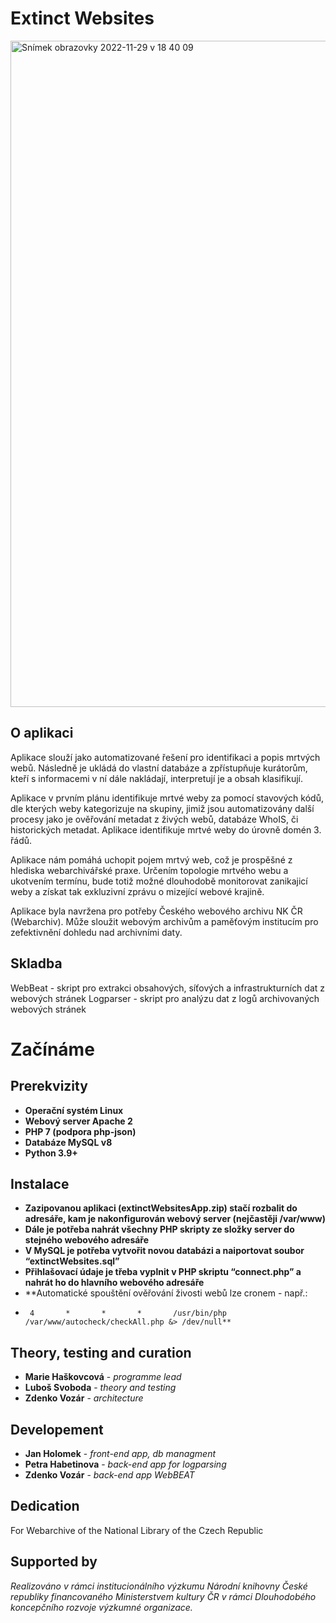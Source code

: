# Extinct Websites

<img width="1066" alt="Snímek obrazovky 2022-11-29 v 18 40 09" src="https://user-images.githubusercontent.com/62152053/204602538-963f65a9-cccf-4627-8c86-8e15203b3b8b.png">


## O aplikaci

Aplikace slouží jako automatizované řešení pro identifikaci a popis mrtvých webů. Následně je ukládá do vlastní databáze a zpřístupňuje kurátorům, kteří s informacemi v ní dále nakládají, interpretují je a obsah klasifikují. 

Aplikace v prvním plánu identifikuje mrtvé weby za pomocí stavových kódů, dle kterých weby kategorizuje na skupiny, jimiž jsou automatizovány další procesy jako je ověřování metadat z živých webů, databáze WhoIS, či historických metadat. Aplikace identifikuje mrtvé weby do úrovně domén 3. řádů.

Aplikace nám pomáhá uchopit pojem mrtvý web, což  je prospěšné z hlediska webarchivářské praxe. Určením topologie mrtvého webu a ukotvením termínu, bude totiž možné dlouhodobě monitorovat zanikajicí weby a získat tak exkluzivní zprávu o mizející webové krajině. 

Aplikace byla navržena pro potřeby Českého webového archivu NK ČR (Webarchiv). Může sloužit webovým archivům a paměťovým institucím pro zefektivnění dohledu nad archivními daty. 


## **Skladba**
WebBeat - skript pro extrakci obsahových, síťových a infrastrukturních dat z webových stránek
Logparser - skript pro analýzu dat z logů archivovaných webových stránek


# **Začínáme**
## **Prerekvizity**
* **Operační systém Linux**
* **Webový server Apache 2**
* **PHP 7 (podpora php-json)**
* **Databáze MySQL v8**
* **Python 3.9+**


## **Instalace**
* **Zazipovanou aplikaci (extinctWebsitesApp.zip) stačí rozbalit do adresáře, kam je nakonfigurován webový server (nejčastěji /var/www)**
* **Dále je potřeba nahrát všechny PHP skripty ze složky server do stejného webového adresáře**
* **V MySQL je potřeba vytvořit novou databázi a naiportovat soubor “extinctWebsites.sql”**
* **Přihlašovací údaje je třeba vyplnit v PHP skriptu “connect.php” a nahrát ho do hlavního webového adresáře**
* **Automatické spouštění ověřování živosti webů lze cronem - např.:
*      4       *       *       *       /usr/bin/php /var/www/autocheck/checkAll.php &> /dev/null**


## **Theory, testing and curation**
* **Marie Haškovcová** -  *programme lead*
* **Luboš Svoboda** -  *theory and testing*
* **Zdenko Vozár** -  *architecture*

## **Developement**

* **Jan Holomek** - *front-end app, db managment*
* **Petra Habetinova** -  *back-end app for logparsing*
* **Zdenko Vozár** -  *back-end app WebBEAT*


## Dedication

For Webarchive of the National Library of the Czech Republic

## Supported by

_Realizováno v rámci institucionálního výzkumu Národní knihovny České republiky financovaného Ministerstvem kultury ČR v rámci Dlouhodobého koncepčního rozvoje výzkumné organizace._
